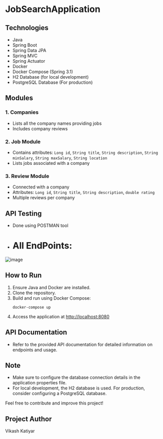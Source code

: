 # JobSearchApplication

## Technologies
- Java
- Spring Boot
- Spring Data JPA
- Spring MVC
- Spring Actuator
- Docker
- Docker Compose (Spring 3.1)
- H2 Database (for local development)
- PostgreSQL Database (For production)

## Modules

### 1. Companies
- Lists all the company names providing jobs
- Includes company reviews

### 2. Job Module
- Contains attributes: `Long id`, `String title`, `String description`, `String minSalary`, `String maxSalary`, `String location`
- Lists jobs associated with a company

### 3. Review Module
- Connected with a company
- Attributes: `Long id`, `String title`, `String description`, `double rating`
- Multiple reviews per company

## API Testing
- Done using POSTMAN tool
- # All EndPoints:
![image](https://github.com/Vikashkatiyar/FirstJobApplication/assets/89769715/67b7088d-9d99-4f7b-b99c-81cc59327671)

## How to Run
1. Ensure Java and Docker are installed.
2. Clone the repository.
3. Build and run using Docker Compose:
    ```
    docker-compose up
    ```
4. Access the application at [http://localhost:8080](http://localhost:8080)

## API Documentation
- Refer to the provided API documentation for detailed information on endpoints and usage.

## Note
- Make sure to configure the database connection details in the application properties file.
- For local development, the H2 database is used. For production, consider configuring a PostgreSQL database.

Feel free to contribute and improve this project!

## Project Author
Vikash Katiyar



